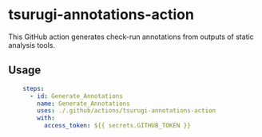 # tsurugi-annotations-action

This GitHub action generates check-run annotations from outputs of static analysis tools.

## Usage

```yaml
    steps:
      - id: Generate_Annotations 
        name: Generate_Annotations 
        uses: ./.github/actions/tsurugi-annotations-action
        with:
          access_token: ${{ secrets.GITHUB_TOKEN }}
```
